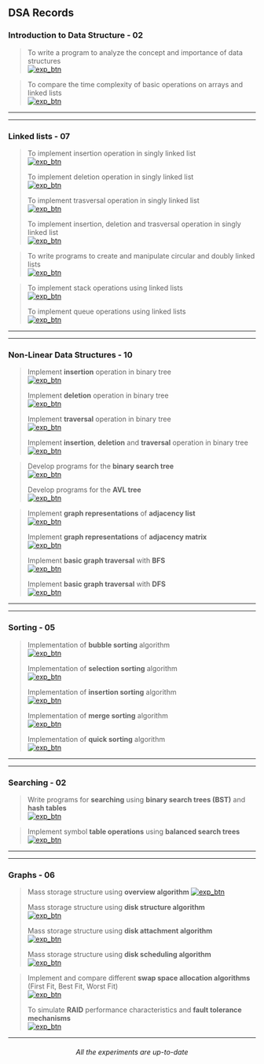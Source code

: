 ## **DSA Records**

### **Introduction to Data Structure - 02**
> To write a program to analyze the concept and importance of data structures  
[![exp_btn](https://img.shields.io/badge/Experiment_01-%23000000.svg?style=for-the-badge&logo=DataStax&logoColor=FF7139)](experiments/1.md)

> To compare the time complexity of basic operations on arrays and linked lists  
[![exp_btn](https://img.shields.io/badge/Experiment_02-%23000000.svg?style=for-the-badge&logo=DataStax&logoColor=FF7139)](experiments/2.md)

---
---

### **Linked lists - 07**
> To implement insertion operation in singly linked list  
[![exp_btn](https://img.shields.io/badge/Experiment_03-%23000000.svg?style=for-the-badge&logo=DataStax&logoColor=FF7139)](experiments/3.md)
>
> To implement deletion operation in singly linked list  
[![exp_btn](https://img.shields.io/badge/Experiment_04-%23000000.svg?style=for-the-badge&logo=DataStax&logoColor=FF7139)](experiments/4.md)
>
> To implement trasversal operation in singly linked list  
[![exp_btn](https://img.shields.io/badge/Experiment_05-%23000000.svg?style=for-the-badge&logo=DataStax&logoColor=FF7139)](experiments/5.md)
>
> To implement insertion, deletion and trasversal operation in singly linked list  
[![exp_btn](https://img.shields.io/badge/Experiment_06-%23000000.svg?style=for-the-badge&logo=DataStax&logoColor=FF7139)](experiments/6.md)

> To write programs to create and manipulate circular and doubly linked lists  
[![exp_btn](https://img.shields.io/badge/Experiment_07-%23000000.svg?style=for-the-badge&logo=DataStax&logoColor=FF7139)](experiments/7.md)

> To implement stack operations using linked lists  
[![exp_btn](https://img.shields.io/badge/Experiment_08-%23000000.svg?style=for-the-badge&logo=DataStax&logoColor=FF7139)](experiments/8.md)
>
> To implement queue operations using linked lists  
[![exp_btn](https://img.shields.io/badge/Experiment_09-%23000000.svg?style=for-the-badge&logo=DataStax&logoColor=FF7139)](experiments/9.md)

---
---

### **Non-Linear Data Structures - 10**
> Implement **insertion** operation in binary tree  
[![exp_btn](https://img.shields.io/badge/Experiment_10-%23000000.svg?style=for-the-badge&logo=DataStax&logoColor=FF7139)](experiments/10.md)
>
> Implement **deletion** operation in binary tree  
[![exp_btn](https://img.shields.io/badge/Experiment_11-%23000000.svg?style=for-the-badge&logo=DataStax&logoColor=FF7139)](experiments/11.md)
>
> Implement **traversal** operation in binary tree  
[![exp_btn](https://img.shields.io/badge/Experiment_12-%23000000.svg?style=for-the-badge&logo=DataStax&logoColor=FF7139)](experiments/12.md)
>
> Implement **insertion**, **deletion** and **traversal** operation in binary tree  
[![exp_btn](https://img.shields.io/badge/Experiment_13-%23000000.svg?style=for-the-badge&logo=DataStax&logoColor=FF7139)](experiments/13.md)

> Develop programs for the **binary search tree**  
[![exp_btn](https://img.shields.io/badge/Experiment_14-%23000000.svg?style=for-the-badge&logo=DataStax&logoColor=FF7139)](experiments/14.md)
>
> Develop programs for the **AVL tree**  
[![exp_btn](https://img.shields.io/badge/Experiment_15-%23000000.svg?style=for-the-badge&logo=DataStax&logoColor=FF7139)](experiments/15.md)


> Implement **graph representations** of **adjacency list**  
[![exp_btn](https://img.shields.io/badge/Experiment_16-%23000000.svg?style=for-the-badge&logo=DataStax&logoColor=FF7139)](experiments/16.md)
>
> Implement **graph representations** of **adjacency matrix**  
[![exp_btn](https://img.shields.io/badge/Experiment_17-%23000000.svg?style=for-the-badge&logo=DataStax&logoColor=FF7139)](experiments/17.md)
>
> Implement **basic graph traversal** with **BFS**  
[![exp_btn](https://img.shields.io/badge/Experiment_18-%23000000.svg?style=for-the-badge&logo=DataStax&logoColor=FF7139)](experiments/18.md)
>
> Implement **basic graph traversal** with **DFS**  
[![exp_btn](https://img.shields.io/badge/Experiment_19-%23000000.svg?style=for-the-badge&logo=DataStax&logoColor=FF7139)](experiments/19.md)

---
---

### **Sorting - 05**
> Implementation of **bubble sorting** algorithm  
[![exp_btn](https://img.shields.io/badge/Experiment_20-%23000000.svg?style=for-the-badge&logo=DataStax&logoColor=FF7139)](experiments/20.md)
>
> Implementation of **selection sorting** algorithm  
[![exp_btn](https://img.shields.io/badge/Experiment_21-%23000000.svg?style=for-the-badge&logo=DataStax&logoColor=FF7139)](experiments/21.md)
>
> Implementation of **insertion sorting** algorithm  
[![exp_btn](https://img.shields.io/badge/Experiment_22-%23000000.svg?style=for-the-badge&logo=DataStax&logoColor=FF7139)](experiments/22.md)
> 
> Implementation of **merge sorting** algorithm  
[![exp_btn](https://img.shields.io/badge/Experiment_23-%23000000.svg?style=for-the-badge&logo=DataStax&logoColor=FF7139)](experiments/23.md)
> 
> Implementation of **quick sorting** algorithm  
[![exp_btn](https://img.shields.io/badge/Experiment_24-%23000000.svg?style=for-the-badge&logo=DataStax&logoColor=FF7139)](experiments/24.md)

---
---

### **Searching - 02**
> Write programs for **searching** using **binary search trees (BST)** and **hash tables**  
[![exp_btn](https://img.shields.io/badge/Experiment_25-%23000000.svg?style=for-the-badge&logo=DataStax&logoColor=FF7139)](experiments/25.md)

> Implement symbol **table operations** using **balanced search trees**  
[![exp_btn](https://img.shields.io/badge/Experiment_26-%23000000.svg?style=for-the-badge&logo=DataStax&logoColor=FF7139)](experiments/26.md)

---
---

### **Graphs - 06**
> Mass storage structure using **overview algorithm**
[![exp_btn](https://img.shields.io/badge/Experiment_27-%23000000.svg?style=for-the-badge&logo=DataStax&logoColor=FF7139)](experiments/27.md)
>
> Mass storage structure using **disk structure algorithm**  
[![exp_btn](https://img.shields.io/badge/Experiment_28-%23000000.svg?style=for-the-badge&logo=DataStax&logoColor=FF7139)](experiments/28.md)
>
> Mass storage structure using **disk attachment algorithm**  
[![exp_btn](https://img.shields.io/badge/Experiment_29-%23000000.svg?style=for-the-badge&logo=DataStax&logoColor=FF7139)](experiments/29.md)
>
> Mass storage structure using **disk scheduling algorithm**  
[![exp_btn](https://img.shields.io/badge/Experiment_30-%23000000.svg?style=for-the-badge&logo=DataStax&logoColor=FF7139)](experiments/30.md)

> Implement and compare different **swap space allocation algorithms** (First Fit, Best Fit, Worst Fit)  
[![exp_btn](https://img.shields.io/badge/Experiment_31-%23000000.svg?style=for-the-badge&logo=DataStax&logoColor=FF7139)](experiments/31.md)
>
> To simulate **RAID** performance characteristics and **fault tolerance mechanisms**  
[![exp_btn](https://img.shields.io/badge/Experiment_32-%23000000.svg?style=for-the-badge&logo=DataStax&logoColor=FF7139)](experiments/32.md)

---

<h6 align=center>

*All the experiments are up-to-date*

</h6>